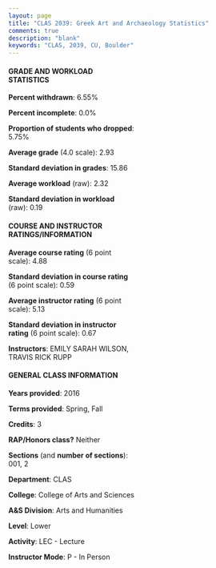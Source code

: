 ```yaml
---
layout: page
title: "CLAS 2039: Greek Art and Archaeology Statistics"
comments: true
description: "blank"
keywords: "CLAS, 2039, CU, Boulder"
--- 
```

<head>
<script src="https://ajax.googleapis.com/ajax/libs/jquery/2.1.3/jquery.min.js"></script>
<script src="https://dl.dropboxusercontent.com/s/pc42nxpaw1ea4o9/highcharts.js?dl=0"></script>
<!-- <script src="../assets/js/highcharts.js"></script> -->
<style type="text/css">@font-face {
	font-family: "Bebas Neue";
	src: url(https://www.filehosting.org/file/details/544349/BebasNeue%20Regular.otf) format("opentype");
	}
	h1.Bebas { 
		font-family: "Bebas Neue", Verdana, Tahoma;
	}
</style>
</head>
<body>
	<div id="container" style="float: right; width: 45%; height: 88%; margin-left: 2.5%; margin-right: 2.5%;"></div>
	<script language="JavaScript">
		$(document).ready(function() {
		var chart = {type: 'column'};
		var title = {text: 'Grade Distribution'};
		var xAxis = {categories: ['A','B','C','D','F'],crosshair: true};
		var yAxis = {min: 0,title: {text: 'Percentage'}};
		var tooltip = {headerFormat: '<center><b><span style="font-size:20px">{point.key}</span></b></center>',
		               pointFormat: '<td style="padding:0"><b>{point.y:.1f}%</b></td>',
		               footerFormat: '</table>',shared: true,useHTML: true};
		var plotOptions = {column: {pointPadding: 0.0,borderWidth: 0}};  
		var credits = {enabled: false};var series= [{name: 'Percent',data: [32.93,43.9,14.63,1.22,7.32,]}];
		var json = {};
		json.chart = chart;
		json.title = title;
		json.tooltip = tooltip;
		json.xAxis = xAxis;
		json.yAxis = yAxis;  
		json.series = series;
		json.plotOptions = plotOptions;  
		json.credits = credits;
		$('#container').highcharts(json);
	});
	</script>
</body>
			   
#### GRADE AND WORKLOAD STATISTICS

**Percent withdrawn**: 6.55%

**Percent incomplete**: 0.0%

**Proportion of students who dropped**: 5.75%

**Average grade** (4.0 scale): 2.93

**Standard deviation in grades**: 15.86

**Average workload** (raw): 2.32

**Standard deviation in workload** (raw): 0.19

#### COURSE AND INSTRUCTOR RATINGS/INFORMATION

**Average course rating** (6 point scale): 4.88

**Standard deviation in course rating** (6 point scale): 0.59

**Average instructor rating** (6 point scale): 5.13

**Standard deviation in instructor rating** (6 point scale): 0.67

**Instructors**: EMILY SARAH WILSON, TRAVIS RICK RUPP

#### GENERAL CLASS INFORMATION

**Years provided**: 2016

**Terms provided**: Spring, Fall

**Credits**: 3

**RAP/Honors class?** Neither

**Sections** (and **number of sections**): 001, 2

**Department**: CLAS

**College**: College of Arts and Sciences

**A&S Division**: Arts and Humanities

**Level**: Lower

**Activity**: LEC - Lecture

**Instructor Mode**: P  - In Person